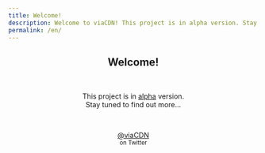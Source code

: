 ```yaml
---
title: Welcome!
description: Welcome to viaCDN! This project is in alpha version. Stay tuned to find out more...
permalink: /en/
---
```


<center>
<h2>Welcome!</h2>
<br/>
<p>This project is in <a href="https://en.wikipedia.org/wiki/Software_release_life_cycle#Alpha" target="_blank">alpha</a> version. <br/>Stay tuned to find out more...</p>
<br/>
<p><a href="https://twitter.com/viaCDN" target="_blank">@viaCDN</a> <br/><small>on Twitter</small></p>
<br/>
<br/>
</center>
